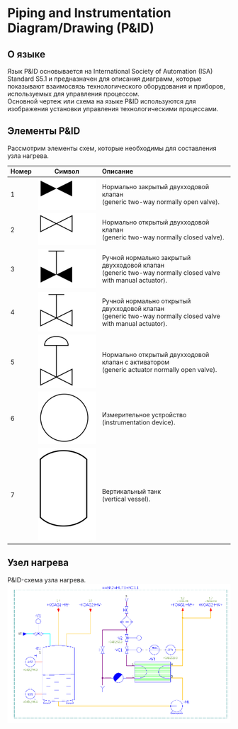 ﻿# Piping and Instrumentation Diagram/Drawing (P&ID) #
## О языке ##

Язык P&ID основывается на International Society of Automation (ISA) Standard S5.1 и предназначен для описания диаграмм, которые показывают взаимосвязь технологического оборудования и приборов, используемых для управления процессом.  
Основной чертеж или схема на языке P&ID используются для изображения установки управления технологическими процессами.

## Элементы P&ID ##

Рассмотрим элементы схем, которые необходимы для составления узла нагрева.

| Номер | Символ                                              | Описание       |
| ----- |:---------------------------------------------------:| :--------------|
| 1     | ![нормально закрытый клапан](images/valve_nc.svg)   | Нормально закрытый двухходовой клапан <br/> (generic two-way normally open valve). |
| 2     | ![нормально открытый клапан](images/valve_no.svg)   | Нормально открытый двухходовой клапан <br/> (generic two-way normally closed valve).|
| 3     | ![ручной н.о. клапан ](images/hand_valve_nc.svg)    | Ручной нормально закрытый двухходовой клапан <br/> (generic two-way normally closed valve with manual actuator).|
| 4     | ![ручной н.з. клапан](images/hand_valve_no.svg)     | Ручной нормально открытый двухходовой клапан <br/> (generic two-way normally closed valve with manual actuator).|
| 5     | ![н.о. клапан с активатором](images/actuator_valve_no.svg)     | Нормально открытый двухходовой клапан с активатором<br/> (generic actuator normally open valve).|
| 6     | ![измерительное устройство](images/instr_device.svg)| Измерительное устройство <br/> (instrumentation device).|
| 7     | ![вертикальный танк](images/vertical_vessel.svg)    | Вертикальный танк <br/> (vertical vessel).|

## Узел нагрева ##

P&ID-схема узла нагрева.
![узел нагрева](images/heating_node.png)